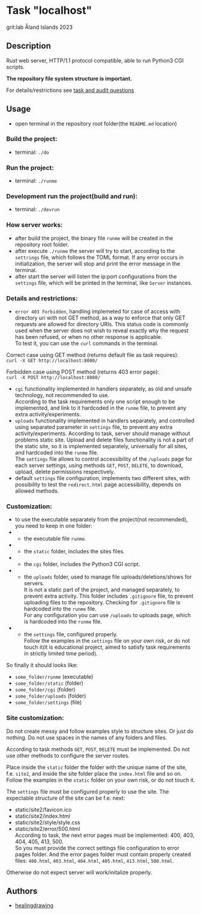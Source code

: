 # Task "localhost"
grit:lab Åland Islands 2023

## Description
Rust web server, HTTP/1.1 protocol compatible, able to run Python3 CGI scripts.  

**The repository file system structure is important.**  

For details/restrictions see [task and audit questions](https://github.com/01-edu/public/tree/master/subjects/localhost)

## Usage
- open terminal in the repository root folder(the `README.md` location)

### Build the project:
- terminal: `./do`

### Run the project:
- terminal: `./runme`

### Development run the project(build and run):
- terminal: `./devrun`

### How server works:

- after build the project, the binary file `runme` will be created in the repository root folder.
- after execute `./runme` the server will try to start, according to the `settrings` file, which follows the TOML format. If any error occurs in initialization, the server will stop and print the error message in the terminal.
- after start the server will listen the ip:port configurations from the `settings` file, which will be printed in the terminal, like `Server` instances.

### Details and restrictions:

- `error 403 Forbidden`,  handling implemeted for case of access with directory uri with not GET method, as a way to enforce that only GET requests are allowed for directory URIs. This status code is commonly used when the server does not wish to reveal exactly why the request has been refused, or when no other response is applicable.  
To test it, you can use the `curl` commands in the terminal.  

Correct case using GET method (returns default file as task requires):  
`
curl -X GET http://localhost:8080/
`  

Forbidden case using POST method (returns 403 error page):  
`
curl -X POST http://localhost:8080/
`
- `cgi` functionality implemented in handlers separately, as old and unsafe technology, not recommended to use.  
According to the task requirements only one script enough to be implemented, and link to it hardcoded in the `runme` file, to prevent any extra activity/experiments.  
- `uploads` functionality implemented in handlers separately, and controlled using separated parameter in `settings` file, to prevent any extra activity/experiments. According to task, server should manage without problems static site.
Upload and delete files functionality is not a part of the static site, so it is implemented separately, universally for all sites, and hardcoded into the `runme` file.  
The `settings` file allows to control accessibility of the `/uploads` page for each server settings, using methods `GET`, `POST`, `DELETE`, to download, upload, delete permissions respectively.  
- default `settings` file configuration, implements two different sites, with possibility to test the `redirect.html` page accessibility, depends on allowed methods.

### Customization:

- to use the executable separately from the project(not recommended), you need to keep in one folder:
- - the executable file `runme`.  
- - the `static` folder, includes the sites files.  
- - the `cgi` folder, includes the Python3 CGI script.  
- - the `uploads` folder, used to manage file uploads/deletions/shows for servers.  
It is not a static part of the project, and managed separately, to prevent extra activity. This folder includes `.gitignore` file, to prevent uploading files to the repository. Checking for `.gitignore` file is hardcoded into the `runme` file.  
For any configuration you can use `/uploads` to uploads page, which is hardcoded into the `runme` file.
- - the `settings` file, configured properly.  
Follow the examples in the `settings` file on your own risk, or do not touch it(it is educational project, aimed to satisfy task requirements in strictly limited time period).  

So finally it should looks like:
- `some_folder/runme` (executable)
- `some_folder/static` (folder)
- `some_folder/cgi` (folder)
- `some_folder/uploads` (folder)
- `some_folder/settings` (file)

### Site customization:

Do not create messy and follow examples style to structure sites. Or just do nothing.
Do not use spaces in the names of any folders and files.  

According to task methods `GET`, `POST`, `DELETE` must be implemented. 
Do not use other methods to configure the server routes.  

Place inside the `static` folder the folder with the unique name of the site, f.e. `site2`, and inside the site folder place the `index.html` file and so on.  
Follow the examples in the `static` folder on your own risk, or do not touch it.  

The `settings` file must be configured properly to use the site.
The expectable structure of the site can be f.e. next:
- static/site2/favicon.ico
- static/site2/index.html
- static/site2/style/style.css
- static/site2/error/500.html  
According to task, the next error pages must be implemented: 400, 403, 404, 405, 413, 500.  
So you must provide the correct settings file configuration to error pages folder. And the error pages folder must contain properly created files: `400.html`, `403.html`, `404.html`, `405.html`, `413.html`, `500.html`.  

Otherwise do not expect server will work/initalize properly.

## Authors
- [healingdrawing](https://healingdrawing.github.io)
